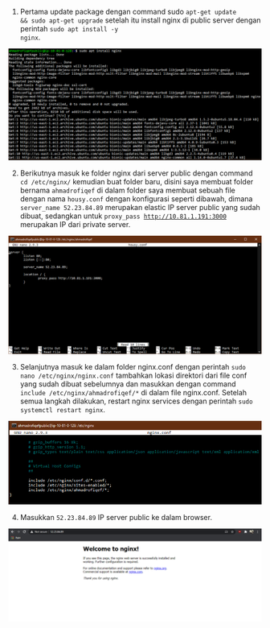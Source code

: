 1. Pertama update package dengan command sudo <code>apt-get update && sudo apt-get upgrade</code> setelah itu
install nginx di public server dengan perintah <code>sudo apt install -y nginx</code>.

<img src="/week1/assets2/15.png">

2. Berikutnya masuk ke folder nginx dari server public dengan command <code>cd /etc/nginx/</code> kemudian buat folder baru,
disini saya membuat folder bernama <code>ahmadrofiqef</code> di dalam folder saya membuat sebuah file dengan nama <code>housy.conf</code> 
dengan konfigurasi seperti dibawah, dimana <code>server_name 52.23.84.89</code> merupakan elastic IP server public yang sudah dibuat, sedangkan untuk 
<code>proxy_pass http://10.81.1.191:3000</code> merupakan IP dari private server.

<img src="/week1/assets2/16.png">

3. Selanjutnya masuk ke dalam folder nginx.conf dengan perintah <code>sudo nano /etc/nginx/nginx.conf</code> tambahkan lokasi direktori dari file
conf yang sudah dibuat sebelumnya dan masukkan dengan command <code>include /etc/nginx/ahmadrofiqef/*</code> di dalam file nginx.conf. Setelah semua
langkah dilakukan, restart nginx services dengan perintah <code>sudo systemctl restart nginx</code>.

<img src="/week1/assets2/17.png">

4. Masukkan <code>52.23.84.89</code> IP server public ke dalam browser.

<img src="/week1/assets2/18.png">
